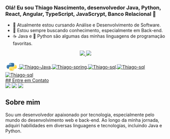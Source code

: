 ### Olá! Eu sou Thiago Nascimento, desenvolvedor Java, Python, React, Angular, TypeScript, JavaScrypt, Banco Relacional 👋

- 🔭 Atualmente estou cursando Análise e Desenvolvimento de Software.
- 🌱 Estou sempre buscando conhecimento, especialmente em Back-end.
- ☕ Java e 🐍 Python são algumas das minhas linguagens de programação favoritas.

<div align="center">
  <a href="https://github.com/nascimentotnp">
  <img height="180em" src="https://github-readme-stats.vercel.app/api?username=nascimentotnp&show_icons=true&theme=cobalt&include_all_commits=true&count_private=true"/>
  <img height="180em" src="https://github-readme-stats.vercel.app/api/top-langs/?username=nascimentotnp&layout=compact&langs_count=7&theme=cobalt"/>
</div>

</div>
<div style="display: inline_block"><br>
 <img align="center" alt="Thiago-Python" height="30" width="40" src="https://raw.githubusercontent.com/devicons/devicon/master/icons/python/python-original.svg">
 <img  align="center" alt="Thiago-Java" height="30" width="40" src="https://cdn.jsdelivr.net/gh/devicons/devicon/icons/java/java-original.svg" />
 <img align="center" alt="Thiago-spring" height="30" width="40" src="https://cdn.jsdelivr.net/gh/devicons/devicon/icons/spring/spring-original.svg" />
 <img align="center" alt="Thiago-sql" height="30" width="40" src="https://cdn.jsdelivr.net/gh/devicons/devicon/icons/microsoftsqlserver/microsoftsqlserver-plain-wordmark.svg"/>
 <img align="center" alt="Thiago-sql" height="30" width="40" src="https://cdn.jsdelivr.net/gh/devicons/devicon/icons/mysql/mysql-original.svg" />
 <img align="center" alt="Thiago-sql" height="30" width="40" src="https://cdn.jsdelivr.net/gh/devicons/devicon/icons/postgresql/postgresql-plain.svg" />
</div>
## Entre em Contato
<div> 
  <a href="https://instagram.com/euxiago" target="_blank"><img src="https://img.shields.io/badge/-Instagram-%23E4405F?style=for-the-badge&logo=instagram&logoColor=white" target="_blank"></a>
  <a href = "mailto:nascimentotnp@gmail.com"><img src="https://img.shields.io/badge/-Gmail-%23333?style=for-the-badge&logo=gmail&logoColor=white" target="_blank"></a>
  <a href="https://www.linkedin.com/in/nascimentotnp" target="_blank"><img src="https://img.shields.io/badge/-LinkedIn-%230077B5?style=for-the-badge&logo=linkedin&logoColor=white" target="_blank">
  </a> 
</div>

## Sobre mim
Sou um desenvolvedor apaixonado por tecnologia, especialmente pelo mundo do desenvolvimento web e back-end. Ao longo da minha jornada, adquiri habilidades em diversas linguagens e tecnologias, incluindo Java e Python.




